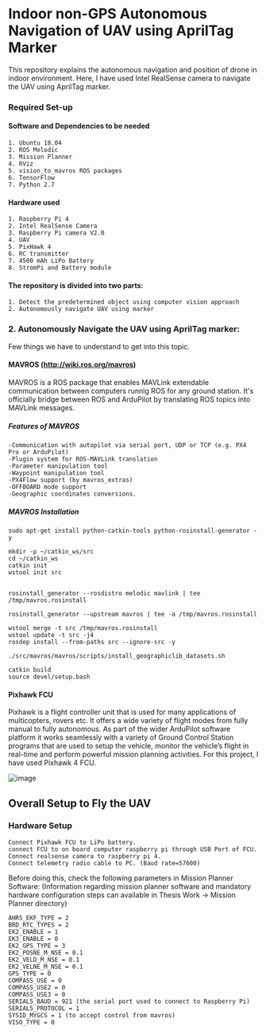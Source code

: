 
# Indoor non-GPS Autonomous Navigation of UAV using AprilTag Marker 

This repository explains the autonomous navigation and position of drone in indoor environment. Here, I have used Intel RealSense camera to navigate the UAV using AprilTag marker. 

### Required Set-up

#### Software and Dependencies to be needed

    1. Ubuntu 18.04
    2. ROS Melodic
    3. Mission Planner
    4. RViz
    5. vision_to_mavros ROS packages
    6. TensorFlow 
    7. Python 2.7
    
    
#### Hardware used

    1. Raspberry Pi 4
    2. Intel RealSense Camera
    3. Raspberry Pi camera V2.0
    4. UAV
    5. PixHawk 4
    6. RC transmitter
    7. 4500 mAh LiPo Battery
    8. StromPi and Battery module
    

#### The repository is divided into two parts:
    1. Detect the predetermined object using computer vision approach
    2. Autonomously navigate UAV using marker
    

### 2. Autonomously Navigate the UAV using AprilTag marker:

Few things we have to understand to get into this topic.

#### MAVROS  (http://wiki.ros.org/mavros)
MAVROS is a ROS package that enables MAVLink extendable communication between computers runnig ROS for any ground station. It's officially bridge between ROS and ArduPilot by translating ROS topics into MAVLink messages.

##### Features of MAVROS

    -Communication with autopilot via serial port, UDP or TCP (e.g. PX4 Pro or ArduPilot)
    -Plugin system for ROS-MAVLink translation
    -Parameter manipulation tool
    -Waypoint manipulation tool
    -PX4Flow support (by mavros_extras)
    -OFFBOARD mode support
    -Geographic coordinates conversions.

##### MAVROS Installation

    sudo apt-get install python-catkin-tools python-rosinstall-generator -y
     
    mkdir -p ~/catkin_ws/src
    cd ~/catkin_ws
    catkin init
    wstool init src


    rosinstall_generator --rosdistro melodic mavlink | tee /tmp/mavros.rosinstall

    rosinstall_generator --upstream mavros | tee -a /tmp/mavros.rosinstall

    wstool merge -t src /tmp/mavros.rosinstall
    wstool update -t src -j4
    rosdep install --from-paths src --ignore-src -y

    ./src/mavros/mavros/scripts/install_geographiclib_datasets.sh
    
    catkin build
    source devel/setup.bash
    
#### Pixhawk FCU
Pixhawk is a flight controller unit that is used for many applications of multicopters, rovers etc.  It offers a wide variety of flight modes from fully manual to fully autonomous. As part of the wider ArduPilot software platform it works seamlessly with a variety of Ground Control Station programs that are used to setup the vehicle, monitor the vehicle’s flight in real-time and perform powerful mission planning activities.
For this project, I have used Pixhawk 4 FCU.

![image](https://user-images.githubusercontent.com/67440191/120722181-a1fe3d00-c4cf-11eb-9db3-75c651216857.png)



## Overall Setup to Fly the UAV

### Hardware Setup
    Connect Pixhawk FCU to LiPo battery. 
    connect FCU to on board computer raspberry pi through USB Port of FCU. 
    Connect realsense camera to raspberry pi 4.
    Connect telemetry radio cable to PC. (Baud rate=57600)
    
    
Before doing this, check the following parameters in Mission Planner Software: (Information regarding mission planner software and mandatory hardware configuration steps can available in Thesis Work -> Mission Planner directory)
 
    AHRS_EKF_TYPE = 2
    BRD_RTC_TYPES = 2
    EK2_ENABLE = 1
    EK3_ENABLE = 0
    EK2_GPS_TYPE = 3
    EK2_POSNE_M_NSE = 0.1
    EK2_VELD_M_NSE = 0.1
    EK2_VELNE_M_NSE = 0.1
    GPS_TYPE = 0
    COMPASS_USE = 0
    COMPASS_USE2 = 0
    COMPASS_USE3 = 0
    SERIAL5_BAUD = 921 (the serial port used to connect to Raspberry Pi)
    SERIAL5_PROTOCOL = 1
    SYSID_MYGCS = 1 (to accept control from mavros)
    VISO_TYPE = 0



